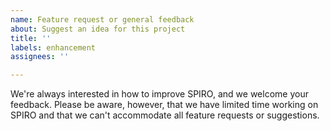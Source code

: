 ```yaml
---
name: Feature request or general feedback
about: Suggest an idea for this project
title: ''
labels: enhancement
assignees: ''

---
```


We're always interested in how to improve SPIRO, and we welcome your feedback. Please be aware, however, that we have limited time working on SPIRO and that we can't accommodate all feature requests or suggestions.
